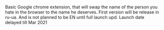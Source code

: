 Basic Google chrome extension, that will swap the name of the person you hate
in the browser to the name he deserves.
First version will be release in ru-ua. And is not planned to be EN until full launch
upd. Launch date delayed till Mar 2021
